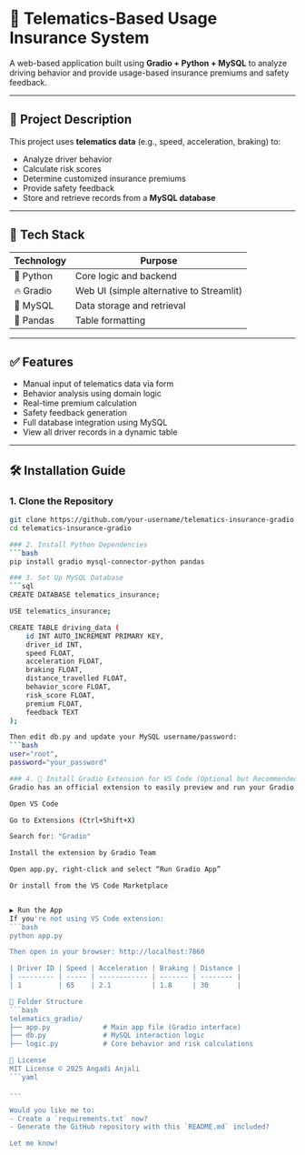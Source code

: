 # 🚗 Telematics-Based Usage Insurance System

A web-based application built using **Gradio + Python + MySQL** to analyze driving behavior and provide usage-based insurance premiums and safety feedback.

---

## 📌 Project Description

This project uses **telematics data** (e.g., speed, acceleration, braking) to:

- Analyze driver behavior
- Calculate risk scores
- Determine customized insurance premiums
- Provide safety feedback
- Store and retrieve records from a **MySQL database**

---

## 🚀 Tech Stack

| Technology | Purpose |
|------------|---------|
| 🐍 Python | Core logic and backend |
| 🔥 Gradio | Web UI (simple alternative to Streamlit) |
| 🐬 MySQL | Data storage and retrieval |
| 🧠 Pandas | Table formatting |

---

## ✅ Features

- Manual input of telematics data via form
- Behavior analysis using domain logic
- Real-time premium calculation
- Safety feedback generation
- Full database integration using MySQL
- View all driver records in a dynamic table

---

## 🛠 Installation Guide

### 1. Clone the Repository

```bash
git clone https://github.com/your-username/telematics-insurance-gradio.git
cd telematics-insurance-gradio

### 2. Install Python Dependencies
```bash
pip install gradio mysql-connector-python pandas

### 3. Set Up MySQL Database
```sql
CREATE DATABASE telematics_insurance;

USE telematics_insurance;  

CREATE TABLE driving_data (
    id INT AUTO_INCREMENT PRIMARY KEY,
    driver_id INT,
    speed FLOAT,
    acceleration FLOAT,
    braking FLOAT,
    distance_travelled FLOAT,
    behavior_score FLOAT,
    risk_score FLOAT,
    premium FLOAT,
    feedback TEXT
);

Then edit db.py and update your MySQL username/password:
```bash
user="root",
password="your_password"

### 4. 🧩 Install Gradio Extension for VS Code (Optional but Recommended)
Gradio has an official extension to easily preview and run your Gradio app inside VS Code:

Open VS Code

Go to Extensions (Ctrl+Shift+X)

Search for: "Gradio"

Install the extension by Gradio Team

Open app.py, right-click and select “Run Gradio App”

Or install from the VS Code Marketplace


▶️ Run the App
If you're not using VS Code extension:
```bash
python app.py

Then open in your browser: http://localhost:7860

| Driver ID | Speed | Acceleration | Braking | Distance |
| --------- | ----- | ------------ | ------- | -------- |
| 1         | 65    | 2.1          | 1.8     | 30       |

📂 Folder Structure
```bash
telematics_gradio/
├── app.py             # Main app file (Gradio interface)
├── db.py              # MySQL interaction logic
├── logic.py           # Core behavior and risk calculations

📄 License
MIT License © 2025 Angadi Anjali
```yaml

---

Would you like me to:
- Create a `requirements.txt` now?
- Generate the GitHub repository with this `README.md` included?

Let me know!




